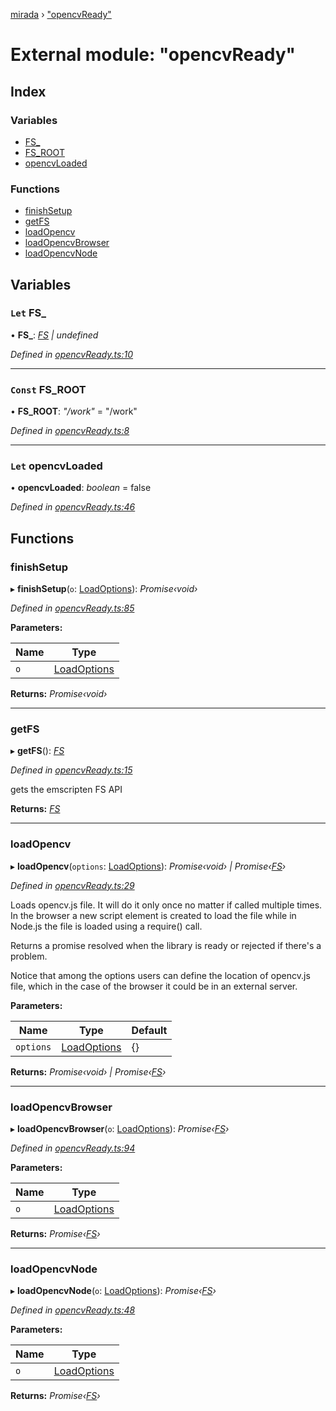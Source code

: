 [mirada](../README.md) › ["opencvReady"](_opencvready_.md)

# External module: "opencvReady"


## Index

### Variables

* [FS_](_opencvready_.md#let-fs_)
* [FS_ROOT](_opencvready_.md#const-fs_root)
* [opencvLoaded](_opencvready_.md#let-opencvloaded)

### Functions

* [finishSetup](_opencvready_.md#finishsetup)
* [getFS](_opencvready_.md#getfs)
* [loadOpencv](_opencvready_.md#loadopencv)
* [loadOpencvBrowser](_opencvready_.md#loadopencvbrowser)
* [loadOpencvNode](_opencvready_.md#loadopencvnode)

## Variables

### `Let` FS_

• **FS_**: *[FS](../interfaces/_types_emscripten_.fs.md) | undefined*

*Defined in [opencvReady.ts:10](https://github.com/cancerberoSgx/mirada/blob/f0c0267/mirada/src/opencvReady.ts#L10)*

___

### `Const` FS_ROOT

• **FS_ROOT**: *"/work"* = "/work"

*Defined in [opencvReady.ts:8](https://github.com/cancerberoSgx/mirada/blob/f0c0267/mirada/src/opencvReady.ts#L8)*

___

### `Let` opencvLoaded

• **opencvLoaded**: *boolean* = false

*Defined in [opencvReady.ts:46](https://github.com/cancerberoSgx/mirada/blob/f0c0267/mirada/src/opencvReady.ts#L46)*

## Functions

###  finishSetup

▸ **finishSetup**(`o`: [LoadOptions](../interfaces/_types_mirada_.loadoptions.md)): *Promise‹void›*

*Defined in [opencvReady.ts:85](https://github.com/cancerberoSgx/mirada/blob/f0c0267/mirada/src/opencvReady.ts#L85)*

**Parameters:**

Name | Type |
------ | ------ |
`o` | [LoadOptions](../interfaces/_types_mirada_.loadoptions.md) |

**Returns:** *Promise‹void›*

___

###  getFS

▸ **getFS**(): *[FS](../interfaces/_types_emscripten_.fs.md)*

*Defined in [opencvReady.ts:15](https://github.com/cancerberoSgx/mirada/blob/f0c0267/mirada/src/opencvReady.ts#L15)*

gets the emscripten FS API

**Returns:** *[FS](../interfaces/_types_emscripten_.fs.md)*

___

###  loadOpencv

▸ **loadOpencv**(`options`: [LoadOptions](../interfaces/_types_mirada_.loadoptions.md)): *Promise‹void› | Promise‹[FS](../interfaces/_types_emscripten_.fs.md)›*

*Defined in [opencvReady.ts:29](https://github.com/cancerberoSgx/mirada/blob/f0c0267/mirada/src/opencvReady.ts#L29)*

Loads opencv.js file. It will do it only once no matter if called multiple times.
In the browser a new script element is created to load the file while in Node.js
the file is loaded using a require() call.

Returns a promise resolved when the library is ready or rejected if there's a problem.

Notice that among the options users can define the location of opencv.js file, which
in the case of the browser it could be in an external server.

**Parameters:**

Name | Type | Default |
------ | ------ | ------ |
`options` | [LoadOptions](../interfaces/_types_mirada_.loadoptions.md) |  {} |

**Returns:** *Promise‹void› | Promise‹[FS](../interfaces/_types_emscripten_.fs.md)›*

___

###  loadOpencvBrowser

▸ **loadOpencvBrowser**(`o`: [LoadOptions](../interfaces/_types_mirada_.loadoptions.md)): *Promise‹[FS](../interfaces/_types_emscripten_.fs.md)›*

*Defined in [opencvReady.ts:94](https://github.com/cancerberoSgx/mirada/blob/f0c0267/mirada/src/opencvReady.ts#L94)*

**Parameters:**

Name | Type |
------ | ------ |
`o` | [LoadOptions](../interfaces/_types_mirada_.loadoptions.md) |

**Returns:** *Promise‹[FS](../interfaces/_types_emscripten_.fs.md)›*

___

###  loadOpencvNode

▸ **loadOpencvNode**(`o`: [LoadOptions](../interfaces/_types_mirada_.loadoptions.md)): *Promise‹[FS](../interfaces/_types_emscripten_.fs.md)›*

*Defined in [opencvReady.ts:48](https://github.com/cancerberoSgx/mirada/blob/f0c0267/mirada/src/opencvReady.ts#L48)*

**Parameters:**

Name | Type |
------ | ------ |
`o` | [LoadOptions](../interfaces/_types_mirada_.loadoptions.md) |

**Returns:** *Promise‹[FS](../interfaces/_types_emscripten_.fs.md)›*